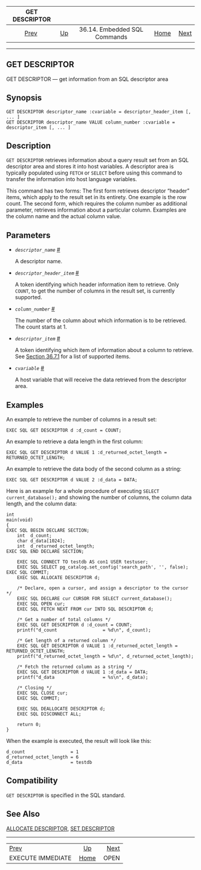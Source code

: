 <!--?xml version="1.0" encoding="UTF-8" standalone="no"?-->

|                        GET DESCRIPTOR                        |                                                             |                              |                                                       |                                    |
| :----------------------------------------------------------: | :---------------------------------------------------------- | :--------------------------: | ----------------------------------------------------: | ---------------------------------: |
| [Prev](ecpg-sql-execute-immediate.html "EXECUTE IMMEDIATE")  | [Up](ecpg-sql-commands.html "36.14. Embedded SQL Commands") | 36.14. Embedded SQL Commands | [Home](index.html "PostgreSQL 17devel Documentation") |  [Next](ecpg-sql-open.html "OPEN") |

***

## GET DESCRIPTOR

GET DESCRIPTOR — get information from an SQL descriptor area

## Synopsis

    GET DESCRIPTOR descriptor_name :cvariable = descriptor_header_item [, ... ]
    GET DESCRIPTOR descriptor_name VALUE column_number :cvariable = descriptor_item [, ... ]

## Description

`GET DESCRIPTOR` retrieves information about a query result set from an SQL descriptor area and stores it into host variables. A descriptor area is typically populated using `FETCH` or `SELECT` before using this command to transfer the information into host language variables.

This command has two forms: The first form retrieves descriptor “header” items, which apply to the result set in its entirety. One example is the row count. The second form, which requires the column number as additional parameter, retrieves information about a particular column. Examples are the column name and the actual column value.

## Parameters

*   *`descriptor_name`* [#](#ECPG-SQL-GET-DESCRIPTOR-DESCRIPTOR-NAME)

    A descriptor name.

*   *`descriptor_header_item`* [#](#ECPG-SQL-GET-DESCRIPTOR-DESCRIPTOR-HEADER-ITEM)

    A token identifying which header information item to retrieve. Only `COUNT`, to get the number of columns in the result set, is currently supported.

*   *`column_number`* [#](#ECPG-SQL-GET-DESCRIPTOR-COLUMN-NUMBER)

    The number of the column about which information is to be retrieved. The count starts at 1.

*   *`descriptor_item`* [#](#ECPG-SQL-GET-DESCRIPTOR-DESCRIPTOR-ITEM)

    A token identifying which item of information about a column to retrieve. See [Section 36.7.1](ecpg-descriptors.html#ECPG-NAMED-DESCRIPTORS "36.7.1. Named SQL Descriptor Areas") for a list of supported items.

*   *`cvariable`* [#](#ECPG-SQL-GET-DESCRIPTOR-CVARIABLE)

    A host variable that will receive the data retrieved from the descriptor area.

## Examples

An example to retrieve the number of columns in a result set:

    EXEC SQL GET DESCRIPTOR d :d_count = COUNT;

An example to retrieve a data length in the first column:

    EXEC SQL GET DESCRIPTOR d VALUE 1 :d_returned_octet_length = RETURNED_OCTET_LENGTH;

An example to retrieve the data body of the second column as a string:

    EXEC SQL GET DESCRIPTOR d VALUE 2 :d_data = DATA;

Here is an example for a whole procedure of executing `SELECT current_database();` and showing the number of columns, the column data length, and the column data:

    int
    main(void)
    {
    EXEC SQL BEGIN DECLARE SECTION;
        int  d_count;
        char d_data[1024];
        int  d_returned_octet_length;
    EXEC SQL END DECLARE SECTION;

        EXEC SQL CONNECT TO testdb AS con1 USER testuser;
        EXEC SQL SELECT pg_catalog.set_config('search_path', '', false); EXEC SQL COMMIT;
        EXEC SQL ALLOCATE DESCRIPTOR d;

        /* Declare, open a cursor, and assign a descriptor to the cursor  */
        EXEC SQL DECLARE cur CURSOR FOR SELECT current_database();
        EXEC SQL OPEN cur;
        EXEC SQL FETCH NEXT FROM cur INTO SQL DESCRIPTOR d;

        /* Get a number of total columns */
        EXEC SQL GET DESCRIPTOR d :d_count = COUNT;
        printf("d_count                 = %d\n", d_count);

        /* Get length of a returned column */
        EXEC SQL GET DESCRIPTOR d VALUE 1 :d_returned_octet_length = RETURNED_OCTET_LENGTH;
        printf("d_returned_octet_length = %d\n", d_returned_octet_length);

        /* Fetch the returned column as a string */
        EXEC SQL GET DESCRIPTOR d VALUE 1 :d_data = DATA;
        printf("d_data                  = %s\n", d_data);

        /* Closing */
        EXEC SQL CLOSE cur;
        EXEC SQL COMMIT;

        EXEC SQL DEALLOCATE DESCRIPTOR d;
        EXEC SQL DISCONNECT ALL;

        return 0;
    }

When the example is executed, the result will look like this:

    d_count                 = 1
    d_returned_octet_length = 6
    d_data                  = testdb

## Compatibility

`GET DESCRIPTOR` is specified in the SQL standard.

## See Also

[ALLOCATE DESCRIPTOR](ecpg-sql-allocate-descriptor.html "ALLOCATE DESCRIPTOR"), [SET DESCRIPTOR](ecpg-sql-set-descriptor.html "SET DESCRIPTOR")

***

|                                                              |                                                             |                                    |
| :----------------------------------------------------------- | :---------------------------------------------------------: | ---------------------------------: |
| [Prev](ecpg-sql-execute-immediate.html "EXECUTE IMMEDIATE")  | [Up](ecpg-sql-commands.html "36.14. Embedded SQL Commands") |  [Next](ecpg-sql-open.html "OPEN") |
| EXECUTE IMMEDIATE                                            |    [Home](index.html "PostgreSQL 17devel Documentation")    |                               OPEN |
